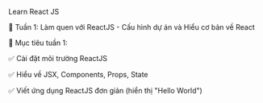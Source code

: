 Learn React JS

🚀 Tuần 1: Làm quen với ReactJS - Cấu hình dự án và Hiểu cơ bản về React

🎯 Mục tiêu tuần 1:

✅ Cài đặt môi trường ReactJS

✅ Hiểu về JSX, Components, Props, State

✅ Viết ứng dụng ReactJS đơn giản (hiển thị "Hello World")


